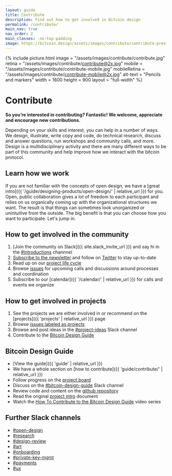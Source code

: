 ```yaml
---
layout: guide
title: Contribute
description: Find out how to get involved in Bitcoin design
permalink: /contribute/
main_nav: true
nav_order: 2
main_classes: -no-top-padding
image: https://bitcoin.design/assets/images/contribute/contribute-preview.jpg
---
```


{% include picture.html
   image = "/assets/images/contribute/contribute.jpg"
   retina = "/assets/images/contribute/contribute@2x.jpg"
   mobile = "/assets/images/contribute/contribute-mobile.jpg"
   mobileRetina = "/assets/images/contribute/contribute-mobile@2x.jpg"
   alt-text = "Pencils and markers"
   width = 1600
   height = 900
   layout = "full-width"
%}

# Contribute

**So you’re interested in contributing? Fantastic! We welcome, appreciate and encourage new contributions.**

Depending on your skills and interest, you can help in a number of ways. We design, illustrate, write copy and code, do technical research, discuss and answer questions, run workshops and community calls, and more. Design is a multidisciplinary activity and there are many different ways to be part of this community and help improve how we interact with the bitcoin protocol.

## Learn how we work

If you are not familiar with the concepts of open design, we have a [great intro]({{ '/guide/designing-products/open-design/' | relative_url }}) for you. Open, public collaboration gives a lot of freedom to each participant and relies on us organically coming up with the organizational structures we want. The result is that things can sometimes look unorganized or unintuitive from the outside. The big benefit is that you can choose how you want to participate. Let's jump in.

## How to get involved in the community

1. [Join the community on Slack]({{ site.slack_invite_url }}) and say hi in the [#introductions](https://bitcoindesign.slack.com/archives/C0162PV1810) channnel
1. [Subscribe to the newsletter](https://bitcoindesign.substack.com) and follow on [Twitter](https://twitter.com/bitcoin_design) to stay up-to-date
1. Read up on our [project life cycle](https://github.com/BitcoinDesign/Meta/blob/master/Projects.md)
1. Browse [issues](https://github.com/BitcoinDesign/Meta/issues) for upcoming calls and discussions around processes and coordination
1. Subscribe to our [calendar]({{ '/calendar/' | relative_url }}) for calls and events we organize

## How to get involved in projects

1. See the projects we are either involved in or recommend on the [projects]({{ 'projects' | relative_url }}) page
1. Browse [issues labeled as projects](https://github.com/BitcoinDesign/Meta/issues?q=is%3Aopen+is%3Aissue+label%3Aproject)
2. Browse and post ideas in the [#project-ideas](https://bitcoindesign.slack.com/archives/C0174N5KUF9) Slack channel
1. Contribute to the [Bitcoin Design Guide](https://github.com/BitcoinDesign/Guide)

## Bitcoin Design Guide

- [View the guide]({{ 'guide' | relative_url }})
- We have a whole section on [how to contribute]({{ 'guide/contribute/' | relative_url }})
- Follow progress on the [project board](https://github.com/BitcoinDesign/Guide/projects/1)
- Discuss on the [#bitcoin-design-guide](https://bitcoindesign.slack.com/archives/C015856BDME) Slack channel
- Review code and content on the [github repository](https://github.com/BitcoinDesign/Guide)
- Read the original [project intro](https://docs.google.com/document/d/1YiYeRIybGmxmErCOI4Jc8Qajz3JGM1JYVfUtpzyCzSk/edit?usp=sharing) document
- Watch the [How To Contribute to the Bitcoin Design Guide](https://www.youtube.com/playlist?list=PLPZzDjXV0FTZwILz4uyqiJNjUX-kHWP0k) video series

## Further Slack channels

- [#open-design](https://bitcoindesign.slack.com/archives/C015GFYSJNA)
- [#research](https://bitcoindesign.slack.com/archives/C015DQEPCHJ)
- [#design-review](https://bitcoindesign.slack.com/archives/C019MTNFKL7)
- [#art](https://bitcoindesign.slack.com/archives/C0193ED2HT6)
- [#onboarding](https://bitcoindesign.slack.com/archives/C019PB6GW7M)
- [#private-key-mgmt](https://bitcoindesign.slack.com/archives/C018RATDW82)
- [#payments](https://bitcoindesign.slack.com/archives/C0191UWDHBP)
- [#ux](https://bitcoindesign.slack.com/archives/C016SDP7HT2)
